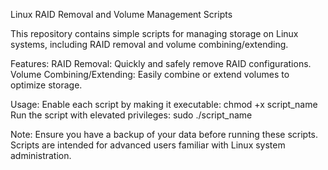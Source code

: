 Linux RAID Removal and Volume Management Scripts

This repository contains simple scripts for managing storage on Linux systems, including RAID removal and volume combining/extending.

Features:
RAID Removal: Quickly and safely remove RAID configurations.
Volume Combining/Extending: Easily combine or extend volumes to optimize storage.

Usage:
Enable each script by making it executable:
chmod +x script_name
Run the script with elevated privileges:
sudo ./script_name

Note:
Ensure you have a backup of your data before running these scripts.
Scripts are intended for advanced users familiar with Linux system administration.
